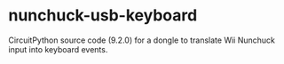 # nunchuck-usb-keyboard
CircuitPython source code (9.2.0) for a dongle to translate Wii Nunchuck input into keyboard events.
